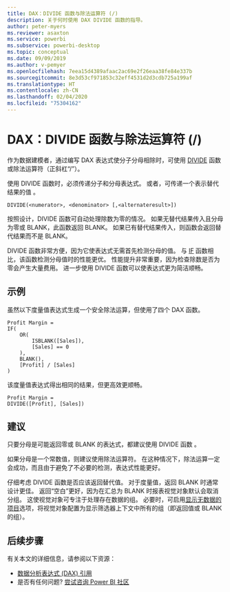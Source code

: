 ```yaml
---
title: DAX：DIVIDE 函数与除法运算符 (/)
description: 关于何时使用 DAX DIVIDE 函数的指导。
author: peter-myers
ms.reviewer: asaxton
ms.service: powerbi
ms.subservice: powerbi-desktop
ms.topic: conceptual
ms.date: 09/09/2019
ms.author: v-pemyer
ms.openlocfilehash: 7eea15d4389afaac2ac69e2f26eaa38fe84e337b
ms.sourcegitcommit: 8e3d53cf971853c32eff4531d2d3cdb725a199af
ms.translationtype: HT
ms.contentlocale: zh-CN
ms.lasthandoff: 02/04/2020
ms.locfileid: "75304162"
---
```

# <a name="dax-divide-function-vs-divide-operator-"></a>DAX：DIVIDE 函数与除法运算符 (/)

作为数据建模者，通过编写 DAX 表达式使分子分母相除时，可使用 [DIVIDE](/dax/divide-function-dax) 函数或除法运算符（正斜杠“/”）。

使用 DIVIDE 函数时，必须传递分子和分母表达式。 或者，可传递一个表示替代结果的值  。

```dax
DIVIDE(<numerator>, <denominator> [,<alternateresult>])
```

按照设计，DIVIDE 函数可自动处理除数为零的情况。 如果无替代结果传入且分母为零或 BLANK，此函数返回 BLANK。 如果已有替代结果传入，则函数会返回替代结果而不是 BLANK。

DIVIDE 函数非常方便，因为它使表达式无需首先检测分母的值。 与 [IF](/dax/if-function-dax) 函数相比，该函数检测分母值时的性能更优。 性能提升非常重要，因为检查除数是否为零会产生大量费用。 进一步使用 DIVIDE 函数可以使表达式更为简洁顺畅。

## <a name="example"></a>示例

虽然以下度量值表达式生成一个安全除法运算，但使用了四个 DAX 函数。

```dax
Profit Margin =
IF(
    OR(
        ISBLANK([Sales]),
        [Sales] == 0
    ),
    BLANK(),
    [Profit] / [Sales]
)
```

该度量值表达式得出相同的结果，但更高效更顺畅。

```dax
Profit Margin =
DIVIDE([Profit], [Sales])
```

## <a name="recommendations"></a>建议

只要分母是可能返回零或 BLANK 的表达式，都建议使用 DIVIDE 函数  。

如果分母是一个常数值，则建议使用除法运算符。 在这种情况下，除法运算一定会成功，而且由于避免了不必要的检测，表达式性能更好。

仔细考虑 DIVIDE 函数是否应该返回替代值。 对于度量值，返回 BLANK 时通常设计更佳。 返回“空白”更好，因为在汇总为 BLANK 时报表视觉对象默认会取消分组。 这使视觉对象可专注于处理存在数据的组。 必要时，可启用[显示无数据的项目](../desktop-show-items-no-data.md)选项，将视觉对象配置为显示筛选器上下文中所有的组（即返回值或 BLANK 的组）。

## <a name="next-steps"></a>后续步骤

有关本文的详细信息，请参阅以下资源：

- [数据分析表达式 (DAX) 引用](/dax/)
- 是否有任何问题? [尝试咨询 Power BI 社区](https://community.powerbi.com/)
